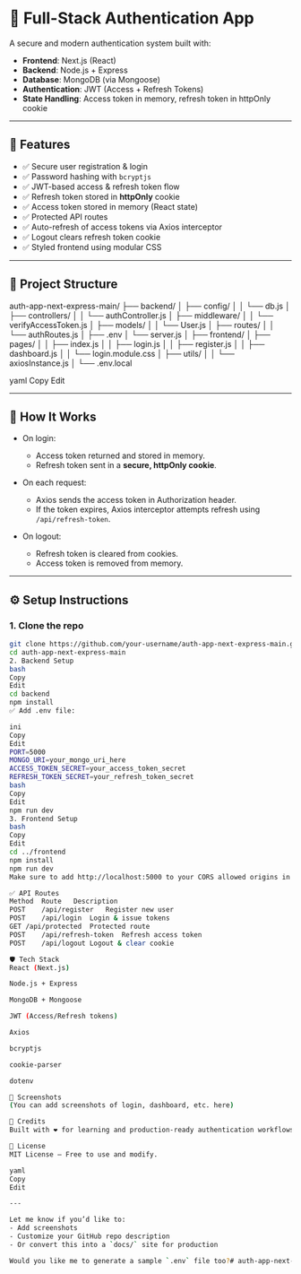 # 🔐 Full-Stack Authentication App

A secure and modern authentication system built with:

- **Frontend**: Next.js (React)
- **Backend**: Node.js + Express
- **Database**: MongoDB (via Mongoose)
- **Authentication**: JWT (Access + Refresh Tokens)
- **State Handling**: Access token in memory, refresh token in httpOnly cookie

---

## 🚀 Features

- ✅ Secure user registration & login
- ✅ Password hashing with `bcryptjs`
- ✅ JWT-based access & refresh token flow
- ✅ Refresh token stored in **httpOnly** cookie
- ✅ Access token stored in memory (React state)
- ✅ Protected API routes
- ✅ Auto-refresh of access tokens via Axios interceptor
- ✅ Logout clears refresh token cookie
- ✅ Styled frontend using modular CSS

---

## 📁 Project Structure

auth-app-next-express-main/
├── backend/
│ ├── config/
│ │ └── db.js
│ ├── controllers/
│ │ └── authController.js
│ ├── middleware/
│ │ └── verifyAccessToken.js
│ ├── models/
│ │ └── User.js
│ ├── routes/
│ │ └── authRoutes.js
│ ├── .env
│ └── server.js
│
├── frontend/
│ ├── pages/
│ │ ├── index.js
│ │ ├── login.js
│ │ ├── register.js
│ │ ├── dashboard.js
│ │ └── login.module.css
│ ├── utils/
│ │ └── axiosInstance.js
│ └── .env.local

yaml
Copy
Edit

---

## 🧪 How It Works

- On login:
  - Access token returned and stored in memory.
  - Refresh token sent in a **secure, httpOnly cookie**.

- On each request:
  - Axios sends the access token in Authorization header.
  - If the token expires, Axios interceptor attempts refresh using `/api/refresh-token`.

- On logout:
  - Refresh token is cleared from cookies.
  - Access token is removed from memory.

---

## ⚙️ Setup Instructions

### 1. Clone the repo

```bash
git clone https://github.com/your-username/auth-app-next-express-main.git
cd auth-app-next-express-main
2. Backend Setup
bash
Copy
Edit
cd backend
npm install
✅ Add .env file:

ini
Copy
Edit
PORT=5000
MONGO_URI=your_mongo_uri_here
ACCESS_TOKEN_SECRET=your_access_token_secret
REFRESH_TOKEN_SECRET=your_refresh_token_secret
bash
Copy
Edit
npm run dev
3. Frontend Setup
bash
Copy
Edit
cd ../frontend
npm install
npm run dev
Make sure to add http://localhost:5000 to your CORS allowed origins in backend.

✅ API Routes
Method	Route	Description
POST	/api/register	Register new user
POST	/api/login	Login & issue tokens
GET	/api/protected	Protected route
POST	/api/refresh-token	Refresh access token
POST	/api/logout	Logout & clear cookie

🛡 Tech Stack
React (Next.js)

Node.js + Express

MongoDB + Mongoose

JWT (Access/Refresh tokens)

Axios

bcryptjs

cookie-parser

dotenv

📸 Screenshots
(You can add screenshots of login, dashboard, etc. here)

🧠 Credits
Built with ❤️ for learning and production-ready authentication workflows.

📄 License
MIT License — Free to use and modify.

yaml
Copy
Edit

---

Let me know if you’d like to:
- Add screenshots
- Customize your GitHub repo description
- Or convert this into a `docs/` site for production

Would you like me to generate a sample `.env` file too?#   a u t h - a p p - n e x t - e x p r e s s - t o k e n  
 